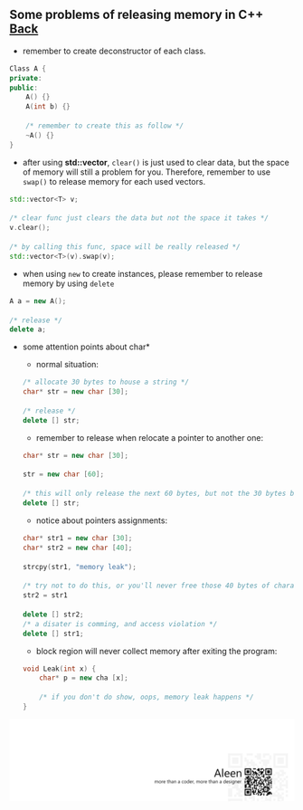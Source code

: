 ## Some problems of releasing memory in C++ [Back](./qa.md)

- remember to create deconstructor of each class.

```cpp
Class A {
private:
public:
    A() {}
    A(int b) {}
    
    /* remember to create this as follow */
    ~A() {}
}
```

- after using **std::vector**, `clear()` is just used to clear data, but the space of memory will still a problem for you. Therefore, remember to use `swap()` to release memory for each used vectors.

```cpp
std::vector<T> v;

/* clear func just clears the data but not the space it takes */
v.clear();

/* by calling this func, space will be really released */
std::vector<T>(v).swap(v);
```

- when using `new` to create instances, please remember to release memory by using `delete`

```cpp
A a = new A();

/* release */
delete a;
```

- some attention points about char*
    - normal situation:

    ```cpp
    /* allocate 30 bytes to house a string */
    char* str = new char [30];
    
    /* release */
    delete [] str;
    ```
    
    - remember to release when relocate a pointer to another one:
    
    ```cpp
    char* str = new char [30];
    
    str = new char [60];
    
    /* this will only release the next 60 bytes, but not the 30 bytes before */
    delete [] str;
    ```
    
    - notice about pointers assignments:
    
    ```cpp
    char* str1 = new char [30];
    char* str2 = new char [40];
    
    strcpy(str1, "memory leak");
    
    /* try not to do this, or you'll never free those 40 bytes of character */
    str2 = str1
    
    delete [] str2;
    /* a disater is comming, and access violation */
    delete [] str1;
    ```
    
    - block region will never collect memory after exiting the program:
    
    ```cpp
    void Leak(int x) {
        char* p = new cha [x];
        
        /* if you don't do show, oops, memory leak happens */
    }
    ```



<a href="http://aleen42.github.io/" target="_blank" ><img src="./../pic/tail.gif"></a>
